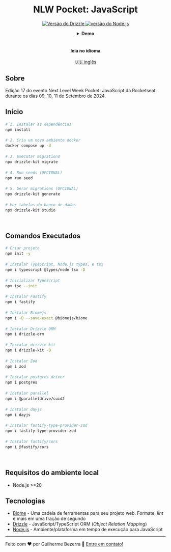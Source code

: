<h1 align="center">
    <br>
    NLW Pocket: JavaScript
</h1>

<p align="center">
  <a href="https://orm.drizzle.team">
    <img alt="Versão do Drizzle" src="https://img.shields.io/badge/drizzle-v0.33.0-43853D?style=flat&logo=drizzle&logoColor=c5f74f&labelColor=000&color=393939">
  </a>
  <a href="https://nodejs.org">
    <img alt="versão do Node.js" src="https://img.shields.io/badge/node.js-v20.16.1-3853D?style=flat&logo=node.js&logoColor=white&labelColor=43853D&color=5a5a5a">
  </a>
</p>

<div align="center">
  <details>
  <summary><b>Demo</b></summary>
    <div style="width: 90%;">
      <img alt="Demonstração da aplicação" src="demo.gif" />
    </div>
  </details>
</div>

<br>

<div align="center">
  <h4 align="center">leia no idioma</h4>
  <a href="https://github.com/gbdsantos/next-level-week/blob/master/17-edition/server" hreflang="en-us" alt="en-us">🇺🇸 inglês
  </a>
</div>

## Sobre

Edição 17 do evento Next Level Week Pocket: JavaScript da Rocketseat durante os dias  09, 10, 11 de Setembro de 2024.

## Início

```bash
# 1. Instalar as dependências
npm install

# 2. Cria um novo ambiente docker
docker compose up -d

# 3. Executar migrations
npx drizzle-kit migrate

# 4. Run seeds (OPCIONAL)
npm run seed

# 5. Gerar migrations (OPCIONAL)
npx drizzle-kit generate

# Ver tabelas do banco de dados
npx drizzle-kit studio
```

<br>

## Comandos Executados

```bash
# Criar projeto
npm init -y

# Instalar TypeScript, Node.js types, e tsx
npm i typescript @types/node tsx -D

# Inicializar TypeScript
npx tsc --init

# Instalar Fastify
npm i fastify

# Instalar Biomejs
npm i -D --save-exact @biomejs/biome

# Instalar Drizzle ORM
npm i drizzle-orm 

# Instalar drizzle-kit
npm i drizzle-kit -D

# Instalar Zod
npm i zod

# Instalar postgres driver
npm i postgres

# Instalar parallel
npm i @paralleldrive/cuid2

# Instalar dayjs
npm i dayjs

# Instalar fastify-type-provider-zod
npm i fastify-type-provider-zod

# Instalar fastify/cors
npm i @fastify/cors
```

<br>

## Requisitos do ambiente local

- Node.js >=20

## Tecnologias

- [Biome](https://biomejs.dev "Biomejs") - Uma cadeia de ferramentas para seu projeto web. Formate, *lint* e mais em uma fração de segundo
- [Drizzle](https://orm.drizzle.team "Drizzle ORM - next gen TypeScript ORM") - JavaScript/TypeScript ORM (*Object Relation Mapping*)
- [Node.js](https://nodejs.org "Node.js") - Ambiente/plataforma em tempo de execução para JavaScript

---

Feito com ❤️ por Guilherme Bezerra 👋 [Entre em contato!](https://www.linkedin.com/in/gbdsantos "LinkedIn - Guilherme Bezerra")